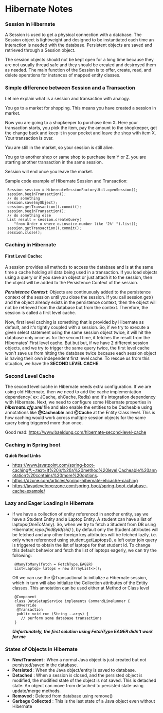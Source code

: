 # Hibernate Notes

### Session in Hibernate

A Session is used to get a physical connection with a database. The Session object is lightweight and designed to be 
instantiated each time an interaction is needed with the database. Persistent objects are saved and retrieved through a 
Session object.

The session objects should not be kept open for a long time because they are not usually thread safe and they should be 
created and destroyed them as needed. The main function of the Session is to offer, create, read, and delete operations 
for instances of mapped entity classes.

### Simple difference between Session and a Transaction

Let me explain what is a session and transaction with analogy.

You go to a market for shopping. This means you have created a session in market.

Now you are going to a shopkeeper to purchase item X. Here your transaction starts, you pick the item, pay the amount to
the shopkeeper, get the change back and keep it in your pocket and leave the shop with item X. Your transaction is over.

You are still in the market, so your session is still alive.

You go to another shop or same shop to purchase item Y or Z. you are starting another transaction in the same session.

Session will end once you leave the market.

Sample code example of Hibernate Session and Transaction:

```
 Session session = HibernateSessionFactoryUtil.openSession();
 session.beginTransaction();
 // do something
 session.save(myObject);
 session.getTransaction().commit();
 session.beginTransaction();
 // do something else
 List result = session.createQuery(
    "from Order o where o.invoice.number like '2%' ").list();
 session.getTransaction().commit();
 session.close();
```

### Caching in Hibernate

#### **First Level Cache**:   

A session provides all methods to access the database and is at the same time a cache holding 
all data being used in a transaction. If you load objects using a query or if you save an object or just attach it to 
the session, then the object will be added to the Persistence Context of the session.

***Persistence Context***: Objects are continuously added to the persistence context of the session until you close the 
session. If you call session.get() and the object already exists in the persistence context, then the object will not 
be retrieved from the database but from the context. Therefore, the session is called a first level cache.

Now, first level caching is something that is provided by Hibernate as default, and it's tightly coupled with a session.
So, if we try to execute a given select statement using the same session object twice, it will hit the database only once
as for the second time, it fetches the result from the Hibernates' First level cache. But but but, if we have 2 different 
session objects, and we try to trigger the same query twice, the first level cache won't save us from hitting the database
twice because each session object is having their own independent first level cache. To rescue us from this situation, 
we have the **SECOND LEVEL CACHE**.

### Second Level Cache

The second level cache in Hibernate needs extra configuration. If we are using old Hibernate, then we need to add the
cache implementation dependency( ex: JCache, ehCache, Redis) and it's integration dependency with Hibernate. Next, we 
need to configure some Hibernate properties in ***hibernate.cfg.xml*** file and also enable the entities to be Cacheable
using annotations like **@Cacheable** and **@Cache** at the Entity Class level. This is how caching would work across 
multiple session objects for the same query being triggered more than once.

Good read:
https://www.baeldung.com/hibernate-second-level-cache

### Caching in Spring boot

**Quick Read Links**

* https://www.javatpoint.com/spring-boot-caching#:~:text=It%20is%20a%20method%20level,Cacheable%20annotation%20contains%20more%20options.
* https://dzone.com/articles/spring-hibernate-ehcache-caching
* https://javadeveloperzone.com/spring-boot/spring-boot-database-cache-example/

### Lazy and Eager Loading in Hibernate

* If we have a collection of entity referenced in another entity, say we have a Student Entity and a Laptop Entity.
A student can have a list of laptops(OneToMany). So, when we try to fetch a Student from DB using Hibernate( *repo.findById(sid)* ), by default 
only the Student attributes will be fetched and any other foreign key attributes will be fetched lazily, 
  i.e. only when referenced using student.getLaptops(), a left outer join query is triggered to obtain the list of 
  laptops for that student Id. To change this default behavior and fetch the list of laptops eagerly, we can try the 
  following:
  
   ```
    @ManyToMany(fetch = FetchType.EAGER)
    List<Laptop> latops = new ArrayList<>();
   ```
  OR we can use the @Transactional to initialize a Hibernate session, which in turn will also initialize the Collection 
  attributes of the Entity classes. This annotation can be used either at Method or Class level  
  
   ```
    @Component
    class DataSetupService implements CommandLineRunner {
     @Override
     @Transaction
     public void run (String ..args) {
       // perform some database transactions
    }
   ```
  ***Unfortunately, the first solution using FetchType EAGER didn't work for me***

### States of Objects in Hibernate

* **New/Transient** : When a normal Java object is just created but not persisted/saved in the database.
* **Persisted** : When the Java object/entity is saved to database.
* **Detached** : When a session is closed, and the persisted object is modified, the modified state of the object is not
  saved. This is detached state. An object can move from detached to persisted state using update/merge methods.
* **Removed** : Deleted from database using remove()
* **Garbage Collected** : This is the last state of a Java object even without Hibernate
